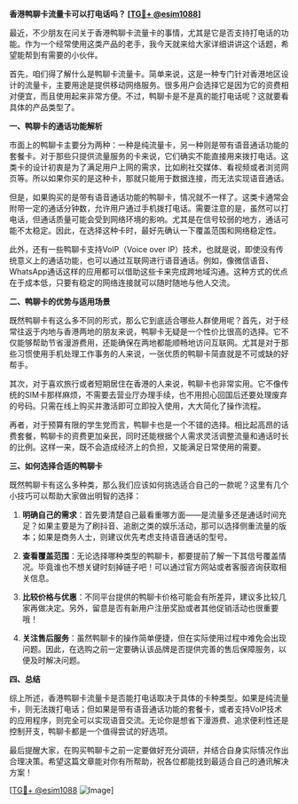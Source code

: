 **香港鸭聊卡流量卡可以打电话吗？ [[TG💪+ @esim1088](https://t.me/s/esim1088)]**

最近，不少朋友在问关于香港鸭聊卡流量卡的事情，尤其是它是否支持打电话的功能。作为一个经常使用这类产品的老手，我今天就来给大家详细讲讲这个话题，希望能帮到有需要的小伙伴。

首先，咱们得了解什么是鸭聊卡流量卡。简单来说，这是一种专门针对香港地区设计的流量卡，主要用途是提供移动网络服务。很多用户会选择它是因为它的资费相对便宜，而且使用起来非常方便。不过，鸭聊卡是不是真的能打电话呢？这就要看具体的产品类型了。

**一、鸭聊卡的通话功能解析**

市面上的鸭聊卡主要分为两种：一种是纯流量卡，另一种则是带有语音通话功能的套餐卡。对于那些只提供流量服务的卡来说，它们确实不能直接用来拨打电话。这类卡的设计初衷是为了满足用户上网的需求，比如刷社交媒体、看视频或者浏览网页等。所以如果你买的是这种卡，那就只能用于数据连接，而无法实现语音通话。

但是，如果购买的是带有语音通话功能的鸭聊卡，情况就不一样了。这类卡通常会附带一定的通话分钟数，允许用户通过手机拨打电话。需要注意的是，虽然可以打电话，但通话质量可能会受到网络环境的影响。尤其是在信号较弱的地方，通话可能不太稳定。因此，在选择这种卡时，最好先确认一下覆盖范围和网络稳定性。

此外，还有一些鸭聊卡支持VoIP（Voice over IP）技术，也就是说，即使没有传统意义上的通话功能，也可以通过互联网进行语音通话。例如，像微信语音、WhatsApp通话这样的应用都可以借助这些卡来完成跨地域沟通。这种方式的优点在于成本低，只要有稳定的网络连接就可以随时随地与他人交流。

**二、鸭聊卡的优势与适用场景**

既然鸭聊卡有这么多不同的形式，那么它到底适合哪些人群使用呢？首先，对于经常往返于内地与香港两地的朋友来说，鸭聊卡无疑是一个性价比很高的选择。它不仅能够帮助节省漫游费用，还能确保在两地都能顺畅地访问互联网。尤其是对于那些习惯使用手机处理工作事务的人来说，一张优质的鸭聊卡简直就是不可或缺的好帮手。

其次，对于喜欢旅行或者短期居住在香港的人来说，鸭聊卡也非常实用。它不像传统的SIM卡那样麻烦，不需要去营业厅办理手续，也不用担心回国后还要处理废弃的号码。只需在线上购买并激活即可立即投入使用，大大简化了操作流程。

再者，对于预算有限的学生党而言，鸭聊卡也是一个不错的选择。相比起高昂的话费套餐，鸭聊卡的资费更加亲民，同时还能根据个人需求灵活调整流量和通话时长的比例。这样一来，既不会造成经济上的负担，又能满足日常使用的需要。

**三、如何选择合适的鸭聊卡**

既然鸭聊卡有这么多种类，那么我们应该如何挑选适合自己的一款呢？这里有几个小技巧可以帮助大家做出明智的选择：

1. **明确自己的需求**：首先要清楚自己最看重哪方面——是流量多还是通话时间充足？如果主要是为了刷抖音、追剧之类的娱乐活动，那可以选择侧重流量的版本；如果是商务人士，则建议优先考虑支持语音通话的型号。
   
2. **查看覆盖范围**：无论选择哪种类型的鸭聊卡，都要提前了解一下其信号覆盖情况。毕竟谁也不想关键时刻掉链子吧！可以通过官方网站或者客服咨询获取相关信息。
   
3. **比较价格与优惠**：不同平台提供的鸭聊卡价格可能会有所差异，建议多比较几家再做决定。另外，留意是否有新用户注册奖励或者其他促销活动也很重要哦！

4. **关注售后服务**：虽然鸭聊卡的操作简单便捷，但在实际使用过程中难免会出现问题。因此，在选购之前一定要确认该品牌是否提供完善的售后保障服务，以便及时解决问题。

**四、总结**

综上所述，香港鸭聊卡流量卡是否能打电话取决于具体的卡种类型。如果是纯流量卡，则无法拨打电话；但如果是带有语音通话功能的套餐卡，或者支持VoIP技术的应用程序，则完全可以实现语音交流。无论你是想省下漫游费、追求便利性还是控制开支，鸭聊卡都是一个值得尝试的好选项。

最后提醒大家，在购买鸭聊卡之前一定要做好充分调研，并结合自身实际情况作出合理决策。希望这篇文章能对你有所帮助，祝各位都能找到最适合自己的通讯解决方案！

[[TG💪+ @esim1088](https://t.me/s/esim1088) ![Image](https://i.postimg.cc/4NQfJmqS/Snipaste-2025-05-13-00-14-12.png)]